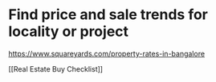 # Find price and sale trends for locality or project

https://www.squareyards.com/property-rates-in-bangalore

[[Real Estate Buy Checklist]]